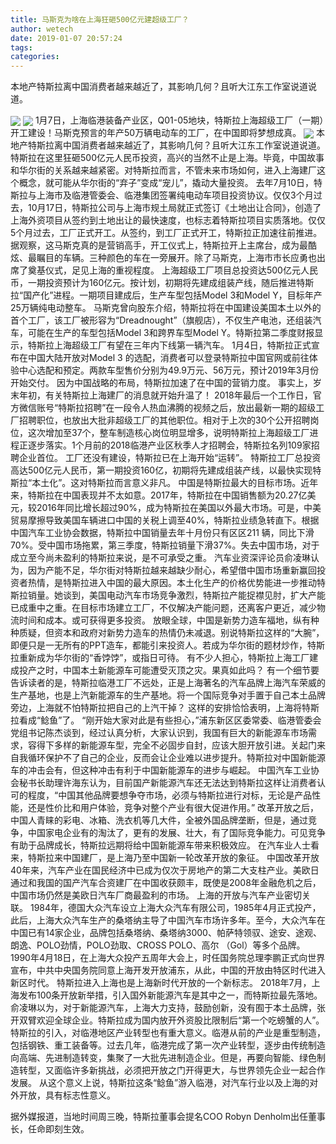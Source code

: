 ```yaml
---
title: 马斯克为啥在上海狂砸500亿元建超级工厂？
author: wetech
date: 2019-01-07 20:57:24
tags: 
categories: 
---
```

本地产特斯拉离中国消费者越来越近了，其影响几何？且听大江东工作室说道说道。
<!-- more -->
<img align="center" border="0" src="https://imgcdn.yicai.com/uppics/images/2019/01/6c62c8248be71ade2e84c7f92859a612.jpg" />
<img align="center" border="0" src="https://imgcdn.yicai.com/uppics/images/2019/01/964a25b258ffbd25dfd22301dd3a1bf5.jpg" />
1月7日，上海临港装备产业区，Q01-05地块，特斯拉上海超级工厂（一期）开工建设！马斯克预言的年产50万辆电动车的工厂，在中国即将梦想成真。
<img align="center" border="0" src="https://imgcdn.yicai.com/uppics/images/2019/01/93ef93ee1d60c8ea5341245edae863d2.jpg" />
本地产特斯拉离中国消费者越来越近了，其影响几何？且听大江东工作室说道说道。
特斯拉在这里狂砸500亿元人民币投资，高兴的当然不止是上海。毕竟，中国故事和华尔街的关系越来越紧密。对特斯拉而言，不管未来市场如何，进入上海建厂这个概念，就可能从华尔街的“弃子”变成“宠儿”，撬动大量投资。
去年7月10日，特斯拉与上海市及临港管委会、临港集团签署纯电动车项目投资协议。仅仅3个月过去，10月17日，特斯拉公司与上海市规土局就正式签订《土地出让合同》，创造了上海外资项目从签约到土地出让的最快速度，也标志着特斯拉项目实质落地。仅仅5个月过去，工厂正式开工。从签约，到工厂正式开工，特斯拉正加速往前推进。
据观察，这马斯克真的是营销高手，开工仪式上，特斯拉开上主席台，成为最酷炫、最瞩目的车辆。三种颜色的车在一旁展开。除了马斯克，上海市市长应勇也出席了奠基仪式，足见上海的重视程度。
上海超级工厂项目总投资达500亿元人民币，一期投资预计为160亿元。按计划，初期将先建成组装产线，随后推进特斯拉“国产化”进程。一期项目建成后，生产车型包括Model 3和Model Y，目标年产25万辆纯电动整车。
马斯克曾向股东介绍，特斯拉将在中国建设美国本土以外的首个工厂，该工厂被形容为“Dreadnought”（旗舰店），不仅生产电池，还组装汽车，可能在生产的车型包括Model 3和跨界车型Model Y。特斯拉第二季度财报显示，特斯拉上海超级工厂有望在三年内下线第一辆汽车。
1月4日，特斯拉正式宣布在中国大陆开放对Model 3 的选配，消费者可以登录特斯拉中国官网或前往体验中心选配和预定。两款车型售价分别为49.9万元、56万元，预计2019年3月份开始交付。
因为中国战略的布局，特斯拉加速了在中国的营销力度。
事实上，岁末年初，有关特斯拉上海建厂的消息就开始升温了！
2018年最后一个工作日，官方微信账号“特斯拉招聘”在一段令人热血沸腾的视频之后，放出最新一期的超级工厂招聘职位，也放出大批非超级工厂的其他职位。相对于上次的30个公开招聘岗位，这次增加至37个，整车制造核心岗位明显增多，说明特斯拉上海超级工厂进程正逐步落实。1个月前的2018临港产业区秋季人才招聘会，特斯拉名列109家招聘企业首位。
工厂还没有建设，特斯拉已在上海开始“运转”。
特斯拉工厂总投资高达500亿元人民币，第一期投资160亿，初期将先建成组装产线，以最快实现特斯拉“本土化”。这对特斯拉而言意义非凡。
中国是特斯拉最大的目标市场。近年来，特斯拉在中国表现并不太如意。2017年，特斯拉在中国销售额为20.27亿美元，较2016年同比增长超过90%，成为特斯拉在美国以外最大市场。可是，中美贸易摩擦导致美国车辆进口中国的关税上调至40%，特斯拉业绩急转直下。根据中国汽车工业协会数据，特斯拉中国销量去年十月份只有区区211 辆，同比下滑70%。受中国市场拖累，第三季度，特斯拉销量下滑37%。失去中国市场，对于成立至今尚未盈利的特斯拉来说，是不可承受之重。
汽车业资深评论员俞凌琳认为，因为产能不足，华尔街对特斯拉越来越缺少耐心，希望借中国市场重新赢回投资者热情，是特斯拉进入中国的最大原因。本土化生产的价格优势能进一步推动特斯拉销量。她谈到，美国电动汽车市场竞争激烈，特斯拉产能捉襟见肘，扩大产能已成重中之重。在目标市场建立工厂，不仅解决产能问题，还离客户更近，减少物流时间和成本。或可获得更多投资。
放眼全球，中国是新势力造车福地，纵有种种质疑，但资本和政府对新势力造车的热情仍未减退。别说特斯拉这样的“大腕”，即便只是一无所有的PPT造车，都能引来投资人。若成为华尔街的题材炒作，特斯拉重新成为华尔街的“香饽饽”，或指日可待。
有不少人担心，特斯拉上海工厂建成投产之时，中国本土新能源车可能遭受灭顶之灾。果真如此吗？
有一个细节要告诉读者的是，特斯拉临港工厂不远处，正是上海著名的汽车品牌上海汽车荣威的生产基地，也是上汽新能源车的生产基地。将一个国际竞争对手置于自己本土品牌旁边，上海就不怕特斯拉把自己的上汽干掉？
这样的安排恰恰表明，上海将特斯拉看成“鲶鱼”了。
“刚开始大家对此是有些担心，”浦东新区区委常委、临港管委会党组书记陈杰谈到，经过认真分析，大家认识到，我国有巨大的新能源车市场需求，容得下多样的新能源车型，完全不必固步自封，应该大胆开放引进。关起门来自我循环保护不了自己的企业，反而会让企业难以进步提升。特斯拉对中国新能源车的冲击会有，但这种冲击有利于中国新能源车的进步与崛起。
中国汽车工业协会秘书长助理许海东认为，目前国产新能源汽车还无法达到特斯拉这样让消费者认可的程度，“中国其他品牌要想争夺市场，必须与特斯拉进行对标，无论是产品性能，还是性价比和用户体验，竞争对整个产业有很大促进作用。”
改革开放之后，中国人青睐的彩电、冰箱、洗衣机等几大件，全被外国品牌垄断，但是，通过竞争，中国家电企业有的淘汰了，更有的发展、壮大，有了国际竞争能力。可见竞争有助于品牌成长，特斯拉远期将给中国新能源车带来积极效应。
在汽车业人士看来，特斯拉来中国建厂，是上海乃至中国新一轮改革开放的象征。
中国改革开放40年来，汽车产业在国民经济中已成为仅次于房地产的第二大支柱产业。美欧日通过和我国的国产汽车合资建厂在中国收获颇丰，既使是2008年金融危机之后，中国市场仍然是美欧日汽车厂商最盈利的市场。
上海的开放与汽车产业密切关联。
1984年，德国大众汽车设立上海大众汽车有限公司，1985年4月正式投产，此后，上海大众汽车生产的桑塔纳主导了中国汽车市场许多年。至今，大众汽车在中国已有14家企业，品牌包括桑塔纳、桑塔纳3000、帕萨特领驭、途安、途观、朗逸、POLO劲情，POLO劲取、CROSS POLO、高尔 （Gol）等多个品牌。
1990年4月18日，在上海大众投产五周年大会上，时任国务院总理李鹏正式向世界宣布，中共中央国务院同意上海开发开放浦东，从此，中国的开放由特区时代进入新区时代。
特斯拉进入上海也是上海新时代开放的一个新标志。
2018年7月，上海发布100条开放新举措，引入国外新能源汽车是其中之一，而特斯拉最先落地。俞凌琳以为，对于新能源汽车，上海大力支持，鼓励创新，没有囿于本土品牌，张开双臂欢迎全球企业。特斯拉成为国内放开外资股比限制后“第一个吃螃蟹的人”。
特斯拉的引入，对临港地区产业转型也有重大意义。临港从前的产业是重型制造，包括钢铁、重工装备等。过去几年，临港完成了第一次产业转型，逐步由传统制造向高端、先进制造转变，集聚了一大批先进制造企业。但是，再要向智能、绿色制造转型，又面临许多新挑战，必须把开放之门开得更大，与世界领先企业一起合作发展。
从这个意义上说，特斯拉这条“鲶鱼”游入临港，对汽车行业以及上海的对外开放，具有标志性意义。
 
 
据外媒报道，当地时间周三晚，特斯拉董事会提名COO Robyn Denholm出任董事长，任命即刻生效。
